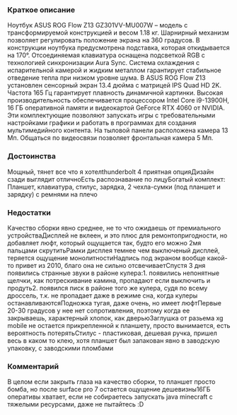 ### **Краткое описание**
Ноутбук ASUS ROG Flow Z13 GZ301VV-MU007W – модель с трансформируемой конструкцией и весом 1.18 кг. Шарнирный механизм позволяет регулировать положение экрана на 360 градусов. В конструкции ноутбука предусмотрена подставка, которая откидывается на 170°. Отсоединяемая клавиатура оснащена подсветкой RGB с технологией синхронизации Aura Sync. Система охлаждения с испарительной камерой и жидким металлом гарантирует стабильное отведение тепла при низком уровне шума.  В ASUS ROG Flow Z13 установлен сенсорный экран 13.4 дюйма с матрицей IPS Quad HD 2K. Частота 165 Гц гарантирует плавность динамичной картинки. Высокая производительность обеспечивается процессором Intel Core i9-13900H, 16 ГБ оперативной памяти и видеокартой GeForce RTX 4060 от NVIDIA. Эти комплектующие позволяют запускать игры с требовательными настройками графики и работать в программах для создания мультимедийного контента. На тыловой панели расположена камера 13 Мп. Общаться по видеосвязи позволяет фронтальная камера 5 Мп.

### **Достоинства**
Мощный, тянет все что я хотелthunderbolt 4 приятная опцияДизайн сзади выглядит отличноЕсть распознавание по лицуБогатый комплект: Планшет, клавиатура, стилус, зарядка, 2 чехла-сумки (под планшет и зарядку) с ремнями на плечо

### **Недостатки**
Качество сборки явно среднее, не то что ожидаешь от премиального устройстваДисплей не вклеен, и это плюс для ремонтопригодности, но добавляет люфт, который ощущается так, будто его можно 2мя пальцами скрутитьРамки дисплея темнее чем выключеный дисплей, теряется ощущение монолитностиНадпись под экраном вообще какой-то привет из 2010, благо она не сильно отсвечиваетСпустя 3 дня появились странные звуки в районе кулера:1. появились непонятные щелчки, как потрескивание камина, пропадают если выключить и продуть2. появился писк в районе того же кулера, судя по всему дроссель, т.к. не пропадает даже в режиме сна, когда кулеры останавливаютсяПодножка тугая, даже очень, но имеет люфтПервые 20-30 градусов у нее нет сопротивления, поэтому когда ее закрываешь, характерный хлопок, как дверьюЗаглушка от разьема xg mobile не остается прикрепленной к планшету, просто вынимается, есть вероятность потерятьСтилус - пластиковая, дешевая ручка, пришел весь в каком то клею, хотя планшет был запакован явно в заводскую упаковку, с заводскими пломбами

### **Комментарий**
В целом если закрыть глаза на качество сборки, то планшет просто бомба, но после surface pro 7 остается ощущение дешевизны16ГБ оперативы хватает, если не собираетесь запускать java minecraft с тяжелыми ресурсами, даже не пытайтесь :D
